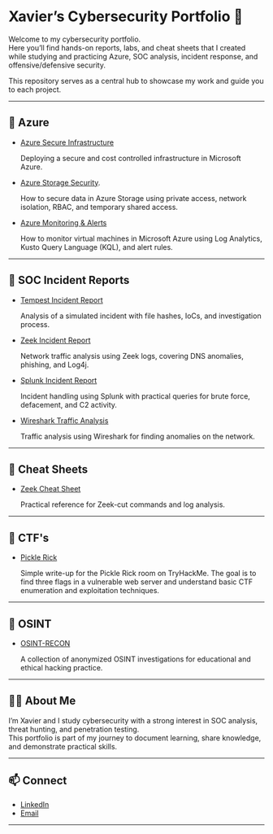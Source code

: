 # Xavier’s Cybersecurity Portfolio 🔐

Welcome to my cybersecurity portfolio.  
Here you’ll find hands-on reports, labs, and cheat sheets that I created while studying and practicing Azure, SOC analysis, incident response, and offensive/defensive security.  

This repository serves as a central hub to showcase my work and guide you to each project.

---

## 📂 Azure 
- [Azure Secure Infrastructure](https://github.com/7xm7/azure-secure-infrastucture-lab)

  Deploying a secure and cost controlled infrastructure in Microsoft Azure.

- [Azure Storage Security](https://github.com/7xm7/azure-storage-security-lab).

  How to secure data in Azure Storage using private access, network isolation, RBAC, and temporary shared access.

- [Azure Monitoring & Alerts](https://github.com/7xm7/azure-monitoring-log-analytics)

  How to monitor virtual machines in Microsoft Azure using Log Analytics, Kusto Query Language (KQL), and alert rules.

---

## 📂 SOC Incident Reports
- [Tempest Incident Report](https://github.com/7xm7/soc-incident-report-tempest)  

  Analysis of a simulated incident with file hashes, IoCs, and investigation process.  

- [Zeek Incident Report](https://github.com/7xm7/soc-incident-report-zeek)  

  Network traffic analysis using Zeek logs, covering DNS anomalies, phishing, and Log4j.  

- [Splunk Incident Report](https://github.com/7xm7/soc-incident-report-splunk)  

  Incident handling using Splunk with practical queries for brute force, defacement, and C2 activity.  

- [Wireshark Traffic Analysis](https://github.com/7xm7/soc-wireshark-traffic-analysis)

  Traffic analysis using Wireshark for finding anomalies on the network. 

---

## 📂 Cheat Sheets
- [Zeek Cheat Sheet](https://github.com/7xm7/zeek-cheatsheet)  

   Practical reference for Zeek-cut commands and log analysis.  

---

## 📂 CTF's
- [Pickle Rick](https://github.com/7xm7/pickle-rick-ctf)  

  Simple write-up for the Pickle Rick room on TryHackMe. The goal is to find three flags in a vulnerable web server and understand basic CTF enumeration and exploitation techniques.

---

## 📂 OSINT
- [OSINT-RECON](https://github.com/7xm7/osint-recon)

  A collection of anonymized OSINT investigations for educational and ethical hacking practice.

---

## 🧑‍💻 About Me
I’m Xavier and I study cybersecurity with a strong interest in SOC analysis, threat hunting, and penetration testing.  
This portfolio is part of my journey to document learning, share knowledge, and demonstrate practical skills.  

---

## 📫 Connect
- [LinkedIn](https://www.linkedin.com/in/xaviermota7)
- [Email](xaviermota7@gmail,com)

---
